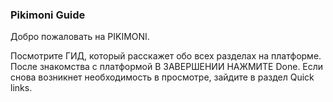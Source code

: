 ### Pikimoni Guide

Добро пожаловать на PIKIMONI. 

Посмотрите ГИД, который расскажет обо всех разделах на платформе. После знакомства с платформой В ЗАВЕРШЕНИИ НАЖМИТЕ Done. Если снова возникнет необходимость в просмотре, зайдите в раздел Quick links. 
